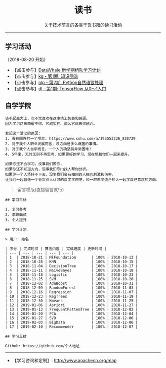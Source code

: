 # <center>读书</center>
<center>关于技术前言的各类干货书籍的读书活动</center>

---

## **学习活动**

（2018-08-20 开始）

* 【点击参与】[DataWhale 新学期组队学习计划](https://mp.weixin.qq.com/s/IscASVbJgVVpaDzwhgV9cA?tdsourcetag=s_pctim_aiomsg)
* 【点击参与】[kg - 第1期: 知识图谱](/read/kg-1-learning)
* 【点击参与】[nlp - 第2期: Python自然语言处理](/read/nlp-2-python-nltk)
* 【点击参与】[dl - 第1期: TensorFlow 从0～1入门](/read/dl-1-tensorflow)

## **自学学院**

```
谈不起高大上，也不太喜欢在这事情上包装和装逼。
因为学习这东西假不得、它越实在、那么它就离你越近。

发起这个活动的原因:
1. 看到国外的一个项目: https://www.sohu.com/a/193553236_820729
2. 对于我个人职业发展而言，没方向是多么痛苦的事情。
3. 对于我个人自学而言，一个人的确坚持非常困难！
4. 5年来，无时无刻不再思考、如果更好的学习，现在想和你们一起来提升。

如果你还不会学习，没事我们带你，
如果你还不知道方向，没事我们专门找人帮你分析。
如果你一个人坚持不下去，没事我们会有相同的人相互刺激和伤害。
让我们一起营造一个无需别人认可的自学学院吧，和一群志同道合的人一起学自己喜欢的方向。
```

> 留言模版(直接留言就行)

```
## 学习目标

1. 复习备考
2. 求职面试
3. 个人提升

## 学习计划

> 用户: 姓名

| 序号 | 完成时间 | 算法内容 | 完成进度 | 更新时间 |
| --- | --- | --- | --- | --- |
| 1  | 2018-10-21 | MlFoundation       | 100% | 2018-10-12 |
| 2  | 2018-10-28 | KNN                | 100% | 2018-10-15 |
| 3  | 2018-11-04 | DecisionTree       | 100% | 2018-10-17 |
| 4  | 2018-11-11 | NaiveBayes         | 100% | 2018-10-18 |
| 5  | 2018-11-18 | Logistic           | 100% | 2018-10-23 |
| 6  | 2018-11-25 | SVM                | 100% | 2018-10-28 |
| 7  | 2018-12-02 | AdaBoost           | 100% | 2018-10-31 |
| 8  | 2018-12-09 | RandomForest       | 100% | 2018-11-03 |
| 9  | 2018-12-16 | Regression         | 100% | 2018-11-07 |
| 10 | 2018-12-23 | RegTrees           | 100% | 2018-11-19 |
| 11 | 2018-12-30 | Kmeans             | 100% | 2018-11-25 |
| 12 | 2019-01-06 | Apriori            | 100% | 2018-11-27 |
| 13 | 2019-01-13 | FrequentPattemTree | 100% | 2018-12-02 |
| 14 | 2019-01-20 | PCA                | 100% | 2018-12-04 |
| 15 | 2019-01-27 | SVD                | 100% | 2018-12-06 |
| 16 | 2019-02-03 | BigData            | 100% | 2018-12-06 |
| 17 | 2019-02-10 | Recommender        | 100% | 2018-12-07 |

## 学习总结

Github: https://github.com/个人地址
```

---

* 【学习咨询和定制】: <http://www.apachecn.org/map>
